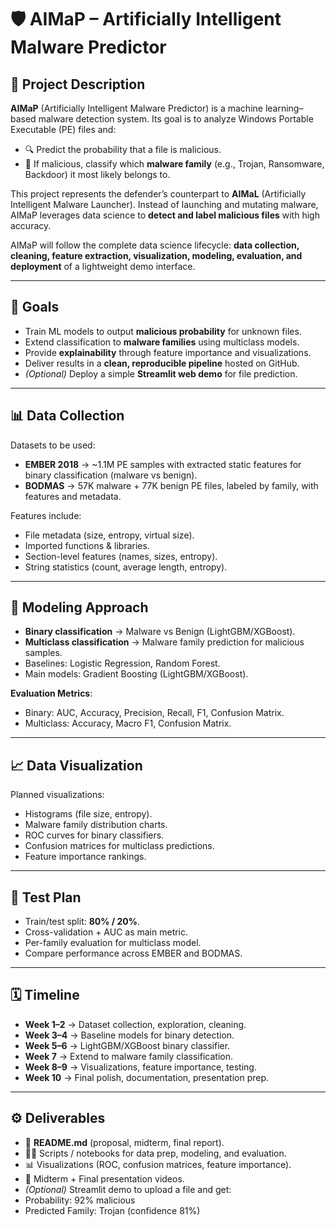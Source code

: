 # 🛡️ AIMaP – Artificially Intelligent Malware Predictor  

## 📌 Project Description  
**AIMaP** (Artificially Intelligent Malware Predictor) is a machine learning–based malware detection system. Its goal is to analyze Windows Portable Executable (PE) files and:  

- 🔍 Predict the probability that a file is malicious.  
- 🧩 If malicious, classify which **malware family** (e.g., Trojan, Ransomware, Backdoor) it most likely belongs to.  

This project represents the defender’s counterpart to **AIMaL** (Artificially Intelligent Malware Launcher). Instead of launching and mutating malware, AIMaP leverages data science to **detect and label malicious files** with high accuracy.  

AIMaP will follow the complete data science lifecycle: **data collection, cleaning, feature extraction, visualization, modeling, evaluation, and deployment** of a lightweight demo interface.  

---

## 🎯 Goals  
- Train ML models to output **malicious probability** for unknown files.  
- Extend classification to **malware families** using multiclass models.  
- Provide **explainability** through feature importance and visualizations.  
- Deliver results in a **clean, reproducible pipeline** hosted on GitHub.  
- *(Optional)* Deploy a simple **Streamlit web demo** for file prediction.  

---

## 📊 Data Collection  
Datasets to be used:  

- **EMBER 2018** → ~1.1M PE samples with extracted static features for binary classification (malware vs benign).  
- **BODMAS** → 57K malware + 77K benign PE files, labeled by family, with features and metadata.  

Features include:  
- File metadata (size, entropy, virtual size).  
- Imported functions & libraries.  
- Section-level features (names, sizes, entropy).  
- String statistics (count, average length, entropy).  

---

## 🧠 Modeling Approach  
- **Binary classification** → Malware vs Benign (LightGBM/XGBoost).  
- **Multiclass classification** → Malware family prediction for malicious samples.  
- Baselines: Logistic Regression, Random Forest.  
- Main models: Gradient Boosting (LightGBM/XGBoost).  

**Evaluation Metrics**:  
- Binary: AUC, Accuracy, Precision, Recall, F1, Confusion Matrix.  
- Multiclass: Accuracy, Macro F1, Confusion Matrix.  

---

## 📈 Data Visualization  
Planned visualizations:  
- Histograms (file size, entropy).  
- Malware family distribution charts.  
- ROC curves for binary classifiers.  
- Confusion matrices for multiclass predictions.  
- Feature importance rankings.  

---

## 🧪 Test Plan  
- Train/test split: **80% / 20%**.  
- Cross-validation + AUC as main metric.  
- Per-family evaluation for multiclass model.  
- Compare performance across EMBER and BODMAS.  

---

## 🗓️ Timeline  
- **Week 1–2** → Dataset collection, exploration, cleaning.  
- **Week 3–4** → Baseline models for binary detection.  
- **Week 5–6** → LightGBM/XGBoost binary classifier.  
- **Week 7** → Extend to malware family classification.  
- **Week 8–9** → Visualizations, feature importance, testing.  
- **Week 10** → Final polish, documentation, presentation prep.  

---

## ⚙️ Deliverables  
- 📄 **README.md** (proposal, midterm, final report).  
- 🧑‍💻 Scripts / notebooks for data prep, modeling, and evaluation.  
- 📊 Visualizations (ROC, confusion matrices, feature importance).  
- 🎥 Midterm + Final presentation videos.  
- *(Optional)* Streamlit demo to upload a file and get:  
- Probability: 92% malicious
- Predicted Family: Trojan (confidence 81%)
